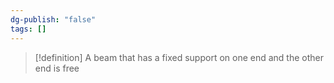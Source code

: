 ```yaml
---
dg-publish: "false"
tags: []
---
```

>[!definition]
>A beam that has a fixed support on one end and the other end is free
